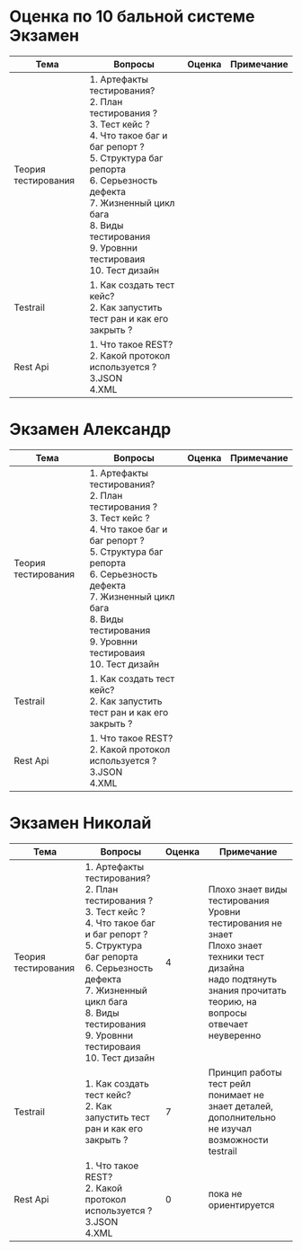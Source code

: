 Оценка по 10 бальной системе<br/>
Экзамен
==
| Тема                           | Вопросы                                                                                                                                            | Оценка | Примечание |
|--------------------------------|----------------------------------------------------------------------------------------------------------------------------------------------------|--------|------------|
| Теория тестирования                  | 1. Артефакты тестирования?<br/>2. План тестирования ?<br/>3. Тест кейс ?<br/>4. Что такое баг и баг репорт ?<br/>5. Структура баг репорта<br/>6. Серьезность дефекта <br/>7. Жизненный цикл бага<br/>8. Виды тестирования <br/>9. Уровнни тестироваия <br/>10. Тест дизайн  |        |            |
| Testrail         | 1. Как создать тест кейс?<br/>2. Как запустить тест ран и как его закрыть ?                                                          |        |            |
| Rest Api         | 1. Что такое REST?<br/>2. Какой протокол используется ?<br/>3.JSON<br/>4.XML                                                    |        |            |


Экзамен Александр
==
| Тема                           | Вопросы                                                                                                                                            | Оценка | Примечание |
|--------------------------------|----------------------------------------------------------------------------------------------------------------------------------------------------|--------|------------|
| Теория тестирования                  | 1. Артефакты тестирования?<br/>2. План тестирования ?<br/>3. Тест кейс ?<br/>4. Что такое баг и баг репорт ?<br/>5. Структура баг репорта<br/>6. Серьезность дефекта <br/>7. Жизненный цикл бага<br/>8. Виды тестирования <br/>9. Уровнни тестироваия <br/>10. Тест дизайн  |        |            |
| Testrail         | 1. Как создать тест кейс?<br/>2. Как запустить тест ран и как его закрыть ?                                                          |        |            |
| Rest Api         | 1. Что такое REST?<br/>2. Какой протокол используется ?<br/>3.JSON<br/>4.XML                                                    |        |            |


Экзамен Николай
==
| Тема                           | Вопросы                                                                                                                                            | Оценка | Примечание |
|--------------------------------|----------------------------------------------------------------------------------------------------------------------------------------------------|--------|------------|
| Теория тестирования                  | 1. Артефакты тестирования?<br/>2. План тестирования ?<br/>3. Тест кейс ?<br/>4. Что такое баг и баг репорт ?<br/>5. Структура баг репорта<br/>6. Серьезность дефекта <br/>7. Жизненный цикл бага<br/>8. Виды тестирования <br/>9. Уровнни тестироваия <br/>10. Тест дизайн  |   4     |   Плохо знает виды тестирования<br/>Уровни тестирования не знает<br/>Плохо знает техники тест дизайна<br/>надо подтянуть знания прочитать теорию, на вопросы отвечает неуверенно         |
| Testrail         | 1. Как создать тест кейс?<br/>2. Как запустить тест ран и как его закрыть ?                                                          |   7     |      Принцип работы тест рейл понимает не знает деталей,<br/>дополнительно не изучал возможности testrail      |
| Rest Api         | 1. Что такое REST?<br/>2. Какой протокол используется ?<br/>3.JSON<br/>4.XML                                                    |    0    |    пока не ориентируется        |

